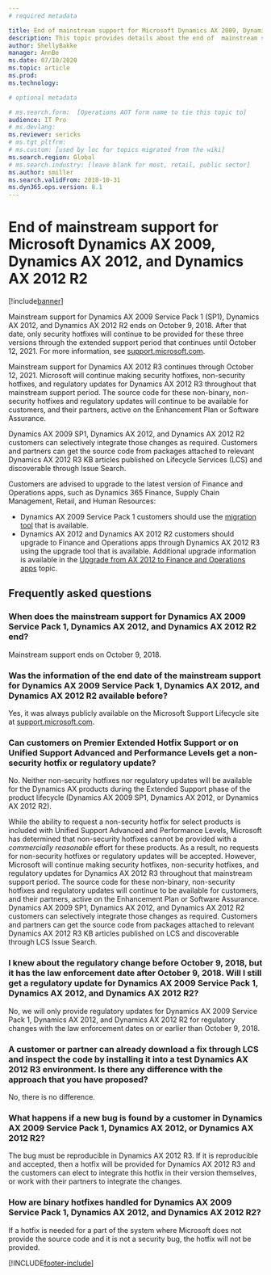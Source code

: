```yaml
---
# required metadata

title: End of mainstream support for Microsoft Dynamics AX 2009, Dynamics AX 2012, and Dynamics AX 2012 R2
description: This topic provides details about the end of  mainstream support for Microsoft Dynamics AX 2009, Dynamics AX 2012, and Dynamics AX 2012 R2.
author: ShellyBakke
manager: AnnBe
ms.date: 07/10/2020
ms.topic: article
ms.prod: 
ms.technology: 

# optional metadata

# ms.search.form:  [Operations AOT form name to tie this topic to]
audience: IT Pro
# ms.devlang: 
ms.reviewer: sericks
# ms.tgt_pltfrm: 
# ms.custom: [used by loc for topics migrated from the wiki]
ms.search.region: Global
# ms.search.industry: [leave blank for most, retail, public sector]
ms.author: smiller
ms.search.validFrom: 2018-10-31 
ms.dyn365.ops.version: 8.1
---
```


# End of mainstream support for Microsoft Dynamics AX 2009, Dynamics AX 2012, and Dynamics AX 2012 R2

[!include[banner](../includes/banner.md)]

Mainstream support for Dynamics AX 2009 Service Pack 1 (SP1), Dynamics AX 2012, and Dynamics AX 2012 R2 ends on October 9, 2018. After that date, only security hotfixes will continue to be provided for these three versions through the extended support period that continues until October 12, 2021. For more information, see [support.microsoft.com](https://support.microsoft.com/lifecycle/search?alpha=Dynamics%20AX).

Mainstream support for Dynamics AX 2012 R3 continues through October 12, 2021. Microsoft will continue making security hotfixes, non-security hotfixes, and regulatory updates for Dynamics AX 2012 R3 throughout that mainstream support period. The source code for these non-binary, non-security hotfixes and regulatory updates will continue to be available for customers, and their partners, active on the Enhancement Plan or Software Assurance.

Dynamics AX 2009 SP1, Dynamics AX 2012, and Dynamics AX 2012 R2 customers can selectively integrate those changes as required. Customers and partners can get the source code from packages attached to relevant Dynamics AX 2012 R3 KB articles published on Lifecycle Services (LCS) and discoverable through Issue Search.

Customers are advised to upgrade to the latest version of Finance and Operations apps, such as Dynamics 365 Finance, Supply Chain Management, Retail, and Human Resources:

- Dynamics AX 2009 Service Pack 1 customers should use the [migration tool](https://docs.microsoft.com/dynamics365/unified-operations/dev-itpro/migration-upgrade/upgrade-home-page) that is available.
- Dynamics AX 2012 and Dynamics AX 2012 R2 customers should upgrade to Finance and Operations apps through Dynamics AX 2012 R3 using the upgrade tool that is available. Additional upgrade information is available in the [Upgrade from AX 2012 to Finance and Operations apps](https://docs.microsoft.com/dynamics365/unified-operations/dev-itpro/migration-upgrade/upgrade-overview-2012) topic.

## Frequently asked questions

### When does the mainstream support for Dynamics AX 2009 Service Pack 1, Dynamics AX 2012, and Dynamics AX 2012 R2 end?

Mainstream support ends on October 9, 2018.

### Was the information of the end date of the mainstream support for Dynamics AX 2009 Service Pack 1, Dynamics AX 2012, and Dynamics AX 2012 R2 available before?

Yes, it was always publicly available on the Microsoft Support Lifecycle site at [support.microsoft.com](https://support.microsoft.com/lifecycle/search?alpha=Dynamics%20AX).

### Can customers on Premier Extended Hotfix Support or on Unified Support Advanced and Performance Levels get a non-security hotfix or regulatory update?

No. Neither non-security hotfixes nor regulatory updates will be available for the Dynamics AX products during the Extended Support phase of the product lifecycle (Dynamics AX 2009 SP1, Dynamics AX 2012, or Dynamics AX 2012 R2).

While the ability to request a non-security hotfix for select products is included with Unified Support Advanced and Performance Levels, Microsoft has determined that non-security hotfixes cannot be provided with a *commercially reasonable* effort for these products. As a result, no requests for non-security hotfixes or regulatory updates will be accepted. However, Microsoft will continue making security hotfixes, non-security hotfixes, and regulatory updates for Dynamics AX 2012 R3 throughout that mainstream support period. The source code for these non-binary, non-security hotfixes and regulatory updates will continue to be available for customers, and their partners, active on the Enhancement Plan or Software Assurance. Dynamics AX 2009 SP1, Dynamics AX 2012, and Dynamics AX 2012 R2 customers can selectively integrate those changes as required. Customers and partners can get the source code from packages attached to relevant Dynamics AX 2012 R3 KB articles published on LCS and discoverable through LCS Issue Search.

### I knew about the regulatory change before October 9, 2018, but it has the law enforcement date after October 9, 2018. Will I still get a regulatory update for Dynamics AX 2009 Service Pack 1, Dynamics AX 2012, and Dynamics AX 2012 R2?

No, we will only provide regulatory updates for Dynamics AX 2009 Service Pack 1, Dynamics AX 2012, and Dynamics AX 2012 R2 for regulatory changes with the law enforcement dates on or earlier than October 9, 2018.

### A customer or partner can already download a fix through LCS and inspect the code by installing it into a test Dynamics AX 2012 R3 environment. Is there any difference with the approach that you have proposed?

No, there is no difference.

### What happens if a new bug is found by a customer in Dynamics AX 2009 Service Pack 1, Dynamics AX 2012, or Dynamics AX 2012 R2?

The bug must be reproducible in Dynamics AX 2012 R3. If it is reproducible and accepted, then a hotfix will be provided for Dynamics AX 2012 R3 and the customers can elect to integrate this hotfix in their version themselves, or work with their partners to integrate the changes.

### How are binary hotfixes handled for Dynamics AX 2009 Service Pack 1, Dynamics AX 2012, and Dynamics AX 2012 R2?

If a hotfix is needed for a part of the system where Microsoft does not provide the source code and it is not a security bug, the hotfix will not be provided.


[!INCLUDE[footer-include](../../../includes/footer-banner.md)]
